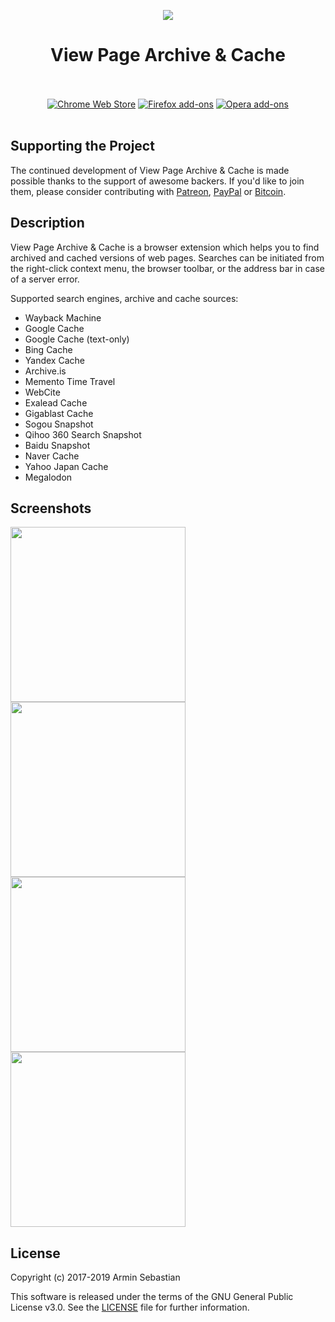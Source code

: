 <p align="center"><img src="https://i.imgur.com/riAvJQD.png"></p>
<h1 align="center">View Page Archive & Cache</h1>

<p align="center">
  </br></br>
  <a href="https://chrome.google.com/webstore/detail/view-page-archive-cache/hkligngkgcpcolhcnkgccglchdafcnao">
    <img src="https://i.imgur.com/B0i5sn3.png" alt="Chrome Web Store"></a>
  <a href="https://addons.mozilla.org/en-US/firefox/addon/view-page-archive/">
    <img src="https://i.imgur.com/dvof8rG.png" alt="Firefox add-ons"></a>
  <a href="https://addons.opera.com/en/extensions/details/view-page-archive-cache/">
    <img src="https://i.imgur.com/wK10qEV.png" alt="Opera add-ons"></a>
  </br></br>
</p>

## Supporting the Project

The continued development of View Page Archive & Cache is made possible
thanks to the support of awesome backers. If you'd like to join them,
please consider contributing with [Patreon](https://goo.gl/qRhKSW),
[PayPal](https://goo.gl/5FnBaw) or [Bitcoin](https://goo.gl/uJUAaU).

## Description

View Page Archive & Cache is a browser extension which helps you to find
archived and cached versions of web pages. Searches can be initiated from
the right-click context menu, the browser toolbar, or the address bar
in case of a server error.

Supported search engines, archive and cache sources:

* Wayback Machine
* Google Cache
* Google Cache (text-only)
* Bing Cache
* Yandex Cache
* Archive.is
* Memento Time Travel
* WebCite
* Exalead Cache
* Gigablast Cache
* Sogou Snapshot
* Qihoo 360 Search Snapshot
* Baidu Snapshot
* Naver Cache
* Yahoo Japan Cache
* Megalodon

## Screenshots

<p>
  <img width="280" src="https://i.imgur.com/Mp2Ugm8.png">
  <img width="280" src="https://i.imgur.com/T9VTNBf.png">
  <img width="280" src="https://i.imgur.com/rw1erDG.png">
  <img width="280" src="https://i.imgur.com/19MNjSo.png">
</p>

## License

Copyright (c) 2017-2019 Armin Sebastian

This software is released under the terms of the GNU General Public License v3.0.
See the [LICENSE](LICENSE) file for further information.

